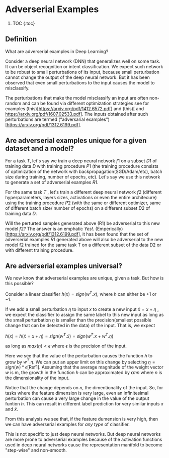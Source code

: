 # Adverserial Examples

1. TOC
{:toc}

## Definition

What are adverserial examples in Deep Learning?


Consider a deep neural network (DNN) that generalizes well on some task. It can be object recognition or intent classification. We expect such network to be robust to small perturbations of its input, because small perturbation cannot change the output of the deep neural network. But it has been observed that even small perturbations to the input causes the model to misclassify. 

The perturbations that make the model misclassify an input are often non-random and can be found via different optimization strategies see for examples (this)[https://arxiv.org/pdf/1412.6572.pdf] and (this)[ and https://arxiv.org/pdf/1607.02533.pdf]. The inputs obtained after such perturbations are termed (“adversarial examples”)[https://arxiv.org/pdf/1312.6199.pdf].


## Are adverserial examples unique for a given dataset and a model?

For a task $T$, let's say we train a deep neural network $f1$ on a subset $D1$  of training data $D$ with training procedure $P1$ (the training procedure consists of optimization of the network with backpropagation(SGD/Adam/etc), batch size during training, number of epochs, etc). Let's say we use this network to generate a set of adverserial examples $R1$. 

For the same task $T$ , let's train a different deep neural network $f2$ (different hyperparameters, layers sizes, activations or even the entire architecure) using the training procedure $P2$ (with the same or different optimizer, same of different batch size/ number of epochs) on a different subset $D2$ of training data $D$. 

Will the perturted samples generated above (R1) be adverserial to this new model $f2$? The answer is an emphatic _Yes!_. (Emperically)[https://arxiv.org/pdf/1312.6199.pdf], it has been found that the set of adverserial examples $R1$ generated above will also be adverserial to the new model f2 trained for the same task T on a different subset of the data D2 or with different training procedure. 

## Are adverserial examples universal?

We now know that adverserial examples are unique, given a task. But how is this possible?

Consider a linear classifier $h(x) = sign(w^T.x)$, where $h$  can either be $+1$ or $-1$.

If we add a small perturbation $\eta$  to input $x$ to create a new input $\tilde{x} = x + \eta$ , we expect the classifier to assign the same label to this new input as long as the small perturbation $\eta$ is smaller than the precision(smallest possible change that can be detected in the data) of the input. That is, we expect

$h(x) = h(\tilde{x} = x + \eta) = sign(w^T.\tilde{x}) = sign(w^T.x + w^T.\eta)$

as long as $max(\eta)<\epsilon$ where $\epsilon$ is the precision of the input.

Here we see that the value of the perturbation causes the function $h$ to grow by $w^T.\eta$. We can put an upper limit on this change by selecting $\eta = sign(w)* \epsilon$[Ref1]. Assuming that the average magnitude of the weight vector $w$ is m, the growth in the function $h$ can be approximated by $\epsilon mn$ where $n$ is the dimensionality of the input.

Notice that the change depends on $n$, the dimentionality of the input. So, for tasks where the feature dimension is very large, even an infinitesimal perturbation can cause a very large change in the value of the output funtion $h$. This can result in different label prediction for very similar inputs $x$ and $\tilde{x}$.

From this analysis we see that, if the feature dumension is very high, then we can have adverserial examples for _any type_ of classifier. 


This is not specific to just deep neural networks. But deep neural networks are more prone to adverserial examples because of the activation functions used in deep neural networks cause the representation manifold to become "step-wise" and non-smooth. 




<!-- p2pdistance + p2hpdistance -->



